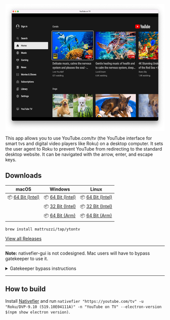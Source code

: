 <img src="screenshot.png" alt="Screenshot" height="400" align="center">

This app allows you to use YouTube.com/tv (the YouTube interface for smart tvs and digital video players like Roku) on a desktop computer. It sets the user agent to Roku to prevent YouTube from redirecting to the standard desktop website. It can be navigated with the arrow, enter, and escape keys.

## Downloads

| macOS                                                                                                                                      | Windows                                                                                                                                    | Linux                                                                                                                                      |
| ------------------------------------------------------------------------------------------------------------------------------------------ | ------------------------------------------------------------------------------------------------------------------------------------------ | ------------------------------------------------------------------------------------------------------------------------------------------ |
| 📦 [64 Bit (Intel)](https://github.com/mattruzzi/Nativefier-YouTube-on-TV-for-Desktop/releases/latest/download/YouTubeonTV-darwin-x64.zip) | 📦 [64 Bit (Intel)](https://github.com/mattruzzi/Nativefier-YouTube-on-TV-for-Desktop/releases/latest/download/YouTubeonTV-win32-x64.zip)  | 📦 [64 Bit (Intel)](https://github.com/mattruzzi/Nativefier-YouTube-on-TV-for-Desktop/releases/latest/download/YouTubeonTV-linux-x64.zip)  |
|                                                                                                                                            | 📦 [32 Bit (Intel)](https://github.com/mattruzzi/Nativefier-YouTube-on-TV-for-Desktop/releases/latest/download/YouTubeonTV-win32-ia32.zip) | 📦 [32 Bit (Intel)](https://github.com/mattruzzi/Nativefier-YouTube-on-TV-for-Desktop/releases/latest/download/YouTubeonTV-linux-ia32.zip) |
|                                                                                                                                            | 📦 [64 Bit (Arm)](https://github.com/mattruzzi/Nativefier-YouTube-on-TV-for-Desktop/releases/latest/download/YouTubeonTV-win32-arm64.zip) | 📦 [64 Bit (Arm)](https://github.com/mattruzzi/Nativefier-YouTube-on-TV-for-Desktop/releases/latest/download/YouTubeonTV-linux-arm64.zip)  |

`brew install mattruzzi/tap/ytontv`

[View all Releases](https://github.com/mattruzzi/Nativefier-YouTube-Roku-App-for-Desktop/releases)

---

**Note:** nativefier-gui is not codesigned. Mac users will have to bypass gatekeeper to use it. 

<details>
<summary>Gatekeeper bypass instructions</summary>
<ol>
    <li>
        Right click the app and select open.
        <img src="https://user-images.githubusercontent.com/68619790/159778409-e9b6bbd2-5fd4-49ee-9b30-da837fba66fc.png">

    </li>
    <li>
        Click open. 
        <img src="https://user-images.githubusercontent.com/68619790/159778653-afc3d609-e650-4ed1-8963-23262819acf8.png">
    </li>
</ol> 

</details>

---

## How to build

Install [Nativefier](https://github.com/jiahaog/nativefier#installation) and run `nativefier "https://youtube.com/tv" -u "Roku/DVP-9.10 (519.10E04111A)" -n "YouTube on TV" --electron-version $(npm show electron version)`.
